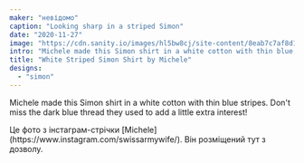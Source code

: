 ```yaml
---
maker: "невідомо"
caption: "Looking sharp in a striped Simon"
date: "2020-11-27"
image: "https://cdn.sanity.io/images/hl5bw8cj/site-content/8eab7c7af8d12449b5763eb6747a2d7ba27fb637-1080x1080.jpg"
intro: "Michele made this Simon shirt in a white cotton with thin blue stripes. Don't miss the dark blue thread they used to add a little extra interest!"
title: "White Striped Simon Shirt by Michele"
designs:
  - "simon"
---
```


Michele made this Simon shirt in a white cotton with thin blue stripes. Don't miss the dark blue thread they used to add a little extra interest!

<Note>
Це фото з інстаграм-стрічки [Michele](https://www.instagram.com/swissarmywife/). Він розміщений тут з дозволу.
</Note>

